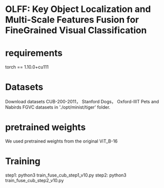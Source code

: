 # OLFF: Key Object Localization and Multi-Scale Features Fusion for FineGrained Visual Classification
# requirements
torch == 1.10.0+cu111

# Datasets
Download datasets CUB-200-2011， Stanford Dogs， Oxford-IIIT Pets and Nabirds FGVC datasets in './opt/minist/tiger' folder.

# pretrained weights
We used pretrained weights from the original ViT_B-16

# Training
step1: python3 train_fuse_cub_step1_v10.py
step2: python3 train_fuse_cub_step2_v10.py
